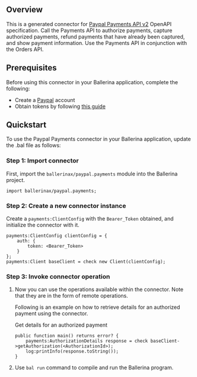 ## Overview
This is a generated connector for [Paypal Payments API v2](https://developer.paypal.com/docs/api/payments/v2/) OpenAPI specification.
Call the Payments API to authorize payments, capture authorized payments, refund payments that have already been captured, and show payment information. 
Use the Payments API in conjunction with the Orders API.

## Prerequisites

Before using this connector in your Ballerina application, complete the following:

* Create a [Paypal](https://www.paypal.com) account
* Obtain tokens by following [this guide](https://developer.paypal.com/docs/api/overview/#get-credentials)
 
## Quickstart

To use the Paypal Payments connector in your Ballerina application, update the .bal file as follows:

### Step 1: Import connector
First, import the `ballerinax/paypal.payments` module into the Ballerina project.
```ballerina
import ballerinax/paypal.payments;
```

### Step 2: Create a new connector instance
Create a `payments:ClientConfig` with the `Bearer_Token` obtained, and initialize the connector with it.
```ballerina
payments:ClientConfig clientConfig = {
    auth: {
        token: <Bearer_Token>
    }
};
payments:Client baseClient = check new Client(clientConfig);
```

### Step 3: Invoke connector operation
1. Now you can use the operations available within the connector. Note that they are in the form of remote operations.

    Following is an example on how to retrieve details for an authorized payment using the connector.

    Get details for an authorized payment

    ```ballerina
    public function main() returns error? {
        payments:AuthorizationDetails response = check baseClient->getAuthorization(<AuthorizationId>);
        log:printInfo(response.toString());
    }
    ``` 

2. Use `bal run` command to compile and run the Ballerina program.
